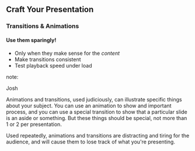 ## Craft Your Presentation

### Transitions & Animations

#### Use them sparingly!

* Only when they make sense for the _content_
* Make transitions consistent
* Test playback speed under load


note: 

Josh

Animations and transitions, used judiciously, can illustrate
specific things about your subject.  You can use an animation to show
and important process, and you can use a special transition
to show that a particular slide is an aside or something.  But
these things should be special, not more than 1 or 2 per presentation.

Used repeatedly, animations and transitions are distracting and
tiring for the audience, and will cause them to lose track of 
what you're presenting.